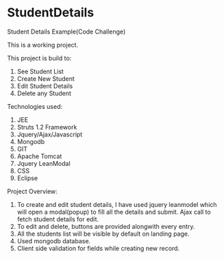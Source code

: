 # StudentDetails
Student Details Example(Code Challenge)

This is a working project.

This project is build to:
1) See Student List
2) Create New Student
3) Edit Student Details
4) Delete any Student

Technologies used:
1) JEE
2) Struts 1.2 Framework
3) Jquery/Ajax/Javascript
4) Mongodb
5) GIT
6) Apache Tomcat
7) Jquery LeanModal
8) CSS
9) Eclipse

Project Overview:

1) To create and edit student details, I have used jquery leanmodel which will open a modal(popup) to fill all the details and submit. Ajax call to fetch student details for edit.
2) To edit and delete, buttons are provided alongwith every entry.
3) All the students list will be visible by default on landing page.
4) Used mongodb database.
5) Client side validation for fields while creating new record.



